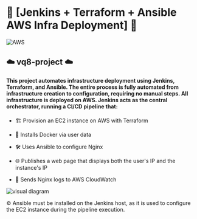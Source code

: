 # 🚀 [Jenkins + Terraform + Ansible AWS Infra Deployment] 🚀
![AWS](https://img.shields.io/badge/AWS-Deployed-orange?logo=amazon-aws&logoColor=white&style=for-the-badge)
## ☁️ vq8-project ☁️

#### This project automates infrastructure deployment using Jenkins, Terraform, and Ansible. The entire process is fully automated from infrastructure creation to configuration, requiring no manual steps. All infrastructure is deployed on AWS. Jenkins acts as the central orchestrator, running a CI/CD pipeline that:

- 🏗️ Provision an EC2 instance on AWS with Terraform

- 🐳 Installs Docker via user data

- 🛠️ Uses Ansible to configure Nginx

- 🌐 Publishes a web page that displays both the user's IP and the instance's IP

- 🧾 Sends Nginx logs to AWS CloudWatch

![visual diagram](https://github.com/user-attachments/assets/3e55f321-442c-433f-8892-15a977b11553)

⚙️ Ansible must be installed on the Jenkins host, as it is used to configure the EC2 instance during the pipeline execution.
